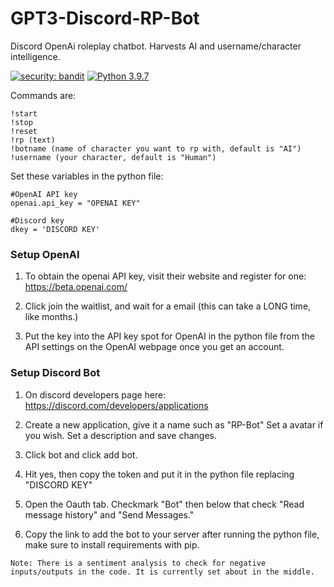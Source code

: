 # GPT3-Discord-RP-Bot
Discord OpenAi roleplay chatbot. Harvests AI and username/character intelligence.

[![security: bandit](https://img.shields.io/badge/security-bandit-yellow.svg)](https://github.com/PyCQA/bandit)
[![Python 3.9.7](https://img.shields.io/badge/python-3.9.7-blue.svg)](https://www.python.org/downloads/release/python-397/)

Commands are:
```
!start
!stop
!reset
!rp (text)
!botname (name of character you want to rp with, default is "AI")
!username (your character, default is "Human")
```


Set these variables in the python file:
```
#OpenAI API key
openai.api_key = "OPENAI KEY"

#Discord key
dkey = 'DISCORD KEY'
```

### Setup OpenAI
1. To obtain the openai API key, visit their website and register for one:
https://beta.openai.com/ 

2. Click join the waitlist, and wait for a email (this can take a LONG time, like months.)

3. Put the key into the API key spot for OpenAI in the python file from the API settings on the OpenAI webpage once you get an account.

### Setup Discord Bot
1. On discord developers page here:
https://discord.com/developers/applications 

2. Create a new application, give it a name such as "RP-Bot"
Set a avatar if you wish.
Set a description and save changes.

3. Click bot and click add bot.

4. Hit yes, then copy the token and put it in the python file replacing "DISCORD KEY"

5. Open the Oauth tab. Checkmark "Bot" then below that check "Read message history" and "Send Messages."

6. Copy the link to add the bot to your server after running the python file, make sure to install requirements with pip.

```
Note: There is a sentiment analysis to check for negative inputs/outputs in the code. It is currently set about in the middle.
```

